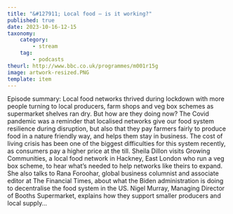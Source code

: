 ```yaml
---
title: "&#127911; Local food – is it working?"
published: true
date: 2023-10-16-12-15
taxonomy:
    category:
        - stream
    tag:
        - podcasts
theurl: http://www.bbc.co.uk/programmes/m001r15g
image: artwork-resized.PNG
template: item
---
```


Episode summary: Local food networks thrived during lockdown with more people turning to local producers, farm shops and veg box schemes as supermarket shelves ran dry. But how are they doing now? The Covid pandemic was a reminder that localised networks give our food system resilience during disruption, but also that they pay farmers fairly to produce food in a nature friendly way, and helps them stay in business. The cost of living crisis has been one of the biggest difficulties for this system recently, as consumers pay a higher price at the till. Sheila Dillon visits Growing Communities, a local food network in Hackney, East London who run a veg box scheme, to hear what&rsquo;s needed to help networks like theirs to expand. She also talks to Rana Foroohar, global business columnist and associate editor at The Financial Times, about what the Biden administration is doing to decentralise the food system in the US. Nigel Murray, Managing Director of Booths Supermarket, explains how they support smaller producers and local supply&hellip;

